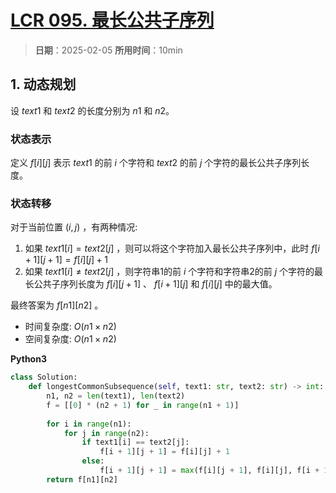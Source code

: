 # [LCR 095. 最长公共子序列](https://leetcode.cn/problems/qJnOS7/description/)

> **日期**：2025-02-05
> **所用时间**：10min

## 1. 动态规划

设 $text1$ 和 $text2$ 的长度分别为 $n1$ 和 $n2$。

### 状态表示

定义 $f[i][j]$ 表示 $text1$ 的前 $i$ 个字符和 $text2$ 的前 $j$ 个字符的最长公共子序列长度。

### 状态转移

对于当前位置 $(i,j)$ ，有两种情况:

1. 如果 $text1[i] = text2[j]$ ，则可以将这个字符加入最长公共子序列中，此时 $f[i+1][j+1] = f[i][j] + 1$
2. 如果 $text1[i] \neq text2[j]$ ，则字符串1的前 $i$ 个字符和字符串2的前 $j$ 个字符的最长公共子序列长度为 $f[i][j+1]$ 、 $f[i+1][j]$ 和 $f[i][j]$ 中的最大值。

最终答案为 $f[n1][n2]$ 。

- 时间复杂度: $O(n1 \times n2)$
- 空间复杂度: $O(n1 \times n2)$

**Python3**

```python
class Solution:
    def longestCommonSubsequence(self, text1: str, text2: str) -> int:
        n1, n2 = len(text1), len(text2)
        f = [[0] * (n2 + 1) for _ in range(n1 + 1)]
        
        for i in range(n1):
            for j in range(n2):
                if text1[i] == text2[j]:
                    f[i + 1][j + 1] = f[i][j] + 1
                else:
                    f[i + 1][j + 1] = max(f[i][j + 1], f[i][j], f[i + 1][j])
        return f[n1][n2]
```